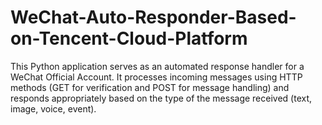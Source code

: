 # WeChat-Auto-Responder-Based-on-Tencent-Cloud-Platform
This Python application serves as an automated response handler for a WeChat Official Account. It processes incoming messages using HTTP methods (GET for verification and POST for message handling) and responds appropriately based on the type of the message received (text, image, voice, event).
